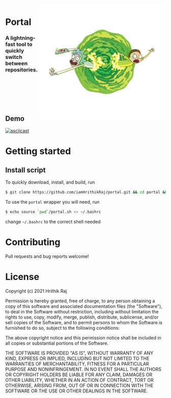 <img width="400px" align="right" alt="portal logo" src="./assets/new-portal-logo.png" title="portal"/>

# Portal
### A lightning-fast tool to quickly switch between repositories.

<br>
<br>
<br>
<br>
<br>

## Demo

[![asciicast](https://asciinema.org/a/zqAt0wSlSfZFZPIAiTzJAbjse.svg)](https://asciinema.org/a/zqAt0wSlSfZFZPIAiTzJAbjse)


# Getting started

## Install script

To quickly download, install, and build, run

```bash
$ git clone https://github.com/iamHrithikRaj/portal.git && cd portal && cabal build && cabal install portal
```

To use the `portal` wrapper you will need, run 

```bash
$ echo source `pwd`/portal.sh >> ~/.bashrc
```

change `~/.bashrc` to the correct shell needed

# Contributing

Pull requests and bug reports welcome!

# License

Copyright (c) 2021 Hrithik Raj

Permission is hereby granted, free of charge, to any person obtaining a copy of this software and associated documentation files (the "Software"), to deal in the Software without restriction, including without limitation the rights to use, copy, modify, merge, publish, distribute, sublicense, and/or sell copies of the Software, and to permit persons to whom the Software is furnished to do so, subject to the following conditions:

The above copyright notice and this permission notice shall be included in all copies or substantial portions of the Software.

THE SOFTWARE IS PROVIDED "AS IS", WITHOUT WARRANTY OF ANY KIND, EXPRESS OR IMPLIED, INCLUDING BUT NOT LIMITED TO THE WARRANTIES OF MERCHANTABILITY, FITNESS FOR A PARTICULAR PURPOSE AND NONINFRINGEMENT. IN NO EVENT SHALL THE AUTHORS OR COPYRIGHT HOLDERS BE LIABLE FOR ANY CLAIM, DAMAGES OR OTHER LIABILITY, WHETHER IN AN ACTION OF CONTRACT, TORT OR OTHERWISE, ARISING FROM, OUT OF OR IN CONNECTION WITH THE SOFTWARE OR THE USE OR OTHER DEALINGS IN THE SOFTWARE.

